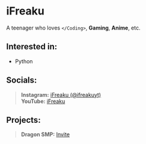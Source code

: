 # iFreaku
A teenager who loves `</Coding>`, **Gaming**, **Anime**, etc.
## Interested in:
- Python 
## Socials:
> **Instagram:** [iFreaku (@ifreakuyt)](https://www.instagram.com/ifreakuyt/)<br>
> **YouTube:** [iFreaku](https://www.youtube.com/channel/UCcIuJXUhGSWCbFKL3zDme3Q)
## Projects:
> **Dragon SMP:** [Invite](https://dsc.lol/dragonsmp-bot)
